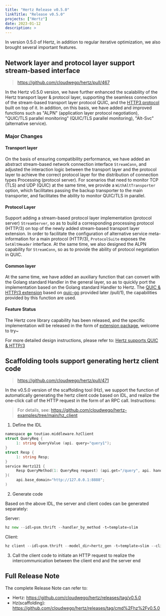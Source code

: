 ```yaml
---
title: "Hertz Release v0.5.0"
linkTitle: "Release v0.5.0"
projects: ["Hertz"]
date: 2023-01-12
description: >
---
```


In version 0.5.0 of Hertz, in addition to regular iterative optimization, we also brought several important features.

## Network layer and protocol layer support stream-based interface

> https://github.com/cloudwego/hertz/pull/467

In the Hertz v0.5.0 version, we have further enhanced the scalability of the Hertz transport layer & protocol layer, supporting the seamless connection of the stream-based transport layer protocol QUIC, and the [HTTP3 protocol](https://github.com/cloudwego/hertz/issues/458) built on top of it.
In addition, on this basis, we have added and improved functions such as "ALPN" (application layer protocol negotiation), "QUIC/TLS parallel monitoring" (QUIC/TLS parallel monitoring), "Alt-Svc" (alternative service).

### Major Changes

#### Transport layer

On the basis of ensuring compatibility performance, we have added an abstract stream-based network connection interface `StreamConn`, and adjusted the interaction logic between the transport layer and the protocol layer to achieve the correct protocol layer for the distribution of connection types Processing (protocol server).
For scenarios that need to monitor TCP (TLS) and UDP (QUIC) at the same time, we provide a `WithAltTransporter` option, which facilitates passing the backup transporter to the main transporter, and facilitates the ability to monitor QUIC/TLS in parallel.

#### Protocol Layer

Support adding a stream-based protocol layer implementation (protocol server) `StreamServer`, so as to build a corresponding processing protocol (HTTP/3) on top of the newly added stream-based transport layer extension.
In order to facilitate the configuration of alternative service meta-information for a main protocol (HTTP/3), `ProtocolSuite` exposes the `SetAltHeader` interface.
At the same time, we also designed the ALPN capability for `StreamConn`, so as to provide the ability of protocol negotiation in QUIC.

#### Common layer

At the same time, we have added an auxiliary function that can convert with the Golang standard Handler in the general layer, so as to quickly port the implementation based on the Golang standard Handler to Hertz. The [QUIC & HTTP/3 extension](https://github.com/hertz-contrib/http3) based on [quic-go](https://github.com/lucas-clemente/quic-go) provided later /pull/1), the capabilities provided by this function are used.

#### Feature Status

The Hertz core library capability has been released, and the specific implementation will be released in the form of [extension package](https://github.com/hertz-contrib/http3/pull/1), welcome to try~

For more detailed design instructions, please refer to: [Hertz supports QUIC & HTTP/3](/zh/blog/2023/08/02/hertz-%E6%94%AF%E6%8C%81-quic-http/3/)

## Scaffolding tools support generating hertz client code

> https://github.com/cloudwego/hertz/pull/471

In the v0.5.0 version of the scaffolding tool (Hz), we support the function of automatically generating the hertz client code based on IDL, and realize the one-click call of the HTTP request in the form of an RPC call.
Instructions:

> For details, see: https://github.com/cloudwego/hertz-examples/tree/main/hz_client

1. Define the IDL

```go
namespace go toutiao.middleware.hzClient
struct QueryReq {
     1: string QueryValue (api. query="query1");
}
struct Resp {
     1: string Resp;
}
service Hertz121 {
     Resp QueryMethod(1: QueryReq request) (api.get="/query", api. handler_path="get");
}(
     api.base_domain="http://127.0.0.1:8888";
)
```

2. Generate code

Based on the above IDL, the server and client codes can be generated separately:

Server:

```go
hz new --idl=psm.thrift --handler_by_method -t=template=slim
```

Client:

```go
hz client --idl=psm.thrift --model_dir=hertz_gen -t=template=slim --client_dir=hz_client
```

3. Call the client code to initiate an HTTP request to realize the intercommunication between the client end and the server end

## Full Release Note

The complete Release Note can refer to:

- Hertz: https://github.com/cloudwego/hertz/releases/tag/v0.5.0
- Hz(scaffolding): https://github.com/cloudwego/hertz/releases/tag/cmd%2Fhz%2Fv0.5.0
